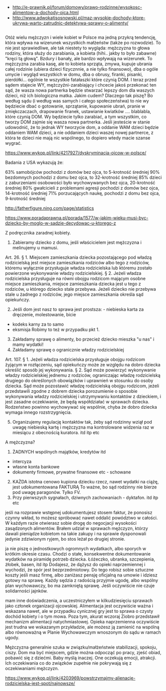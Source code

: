 - http://e-prawnik.pl/forum/domowy/prawo-rodzinne/wysokosc-alimentow-a-dochody-ojca.html
- http://www.adwokatjsosnowski.pl/maz-wysokie-dochody-ktore-ukrywa-warto-zatrudnic-detektywa-sprawy-o-alimenty/

##

Otóż wielu mężczyzn i wiele kobiet w Polsce ma jedną przykrą tendencję, która wpływa na wizerunek wszystkich małżeństw (także po rozwodzie). To nie jest sprawiedliwe, ale tak niestety to wygląda: mężczyzna to głowa rodziny, która służy do zarabiania, a kobieta (hihi.. jakby to było zabawne) "kręci tą głową". Bzdury i banały, ale bardzo wpływają na wizerunek. To mężczyzna zarabia kasę, ale to kobieta sprząta, zmywa, kupuje ubrania całej rodzinie (ubiera dzieci fizycznnie, a nie tylko finansowo), dba o ogóle umycie i wygląd wszystkich w domu, dba o obrusy, firanki, pisanki, pierdółki... ogólnie te wszystkie fatałaszki które czynią DOM.
I teraz przed sądem stajecie WY, mężczyźni-zarabiający i chcecie jakoś przekonać ten sąd, że wasza nowa partnerka będzie stwarzać lepszy dom dla waszych dzieci, niż ich biologiczna matka. Jakim cudem?
Dlaczego tak piszę? Bo według sądu (i według was samych i całego społeczeństwa) to nie wy będziecie dbać o gotowanie, sprzątanie, kupowanie ubrań, pranie w zmiękczaczach, drapowanie firanek, ustawianie kwiatków .... blablabla, które czynią DOM. Wy będziecie tylko zarabiać, a tym wszystkim, co tworzy DOM zajmie się wasza nowa partnerka. Jeśli jesteście w stanie udowodnić, że to jednak WY tworzycie dom, a oddanie WAM dzieci będzie oddaniem WAM dzieci, a nie oddaniem dzieci waszej nowej partnerce, z która te dzieci nie mają nic wspólnego, to dopiero wtedy macie szanse wygrać.

https://www.wykop.pl/link/4217927/dyskryminacja-ojcow-w-polsce/

Badania z USA wykazują że: 

63% samobójców pochodzi z domów bez ojca, to 5-krotność średniej
90% bezdomnych pochodzi z domu bez ojca, to 32-krotność średniej
85% dzieci z zaburzeniami osobowości było wychowywanych bez ojca, 20-krotność średniej
80% gwałcicieli z problemami agresji pochodzi z domów bez ojca, 14-krotność średniej 
71% porzucających naukę, pochodzi z domu bez ojca, 9-krotność średniej

http://fatherfigure.ning.com/page/statistics

https://www.poradaprawna.pl/porada/1577/w-jakim-wieku-musi-byc-dziecko-by-moglo-w-sadzie-decydowac-u-ktorego-z

Z podręcznika zaradnej kobiety.
1. Zabieramy dziecko z domu, jeśli właścicielem jest mężczyzna i melinujemy u mamusi.

Art. 26. § 1. Miejscem zamieszkania dziecka pozostającego pod władzą rodzicielską jest miejsce zamieszkania rodziców albo tego z rodziców, któremu wyłącznie przysługuje władza rodzicielska lub któremu zostało powierzone wykonywanie władzy rodzicielskiej.
§ 2. Jeżeli władza rodzicielska przysługuje na równi obojgu rodzicom mającym osobne miejsce zamieszkania, miejsce zamieszkania dziecka jest u tego z rodziców, u którego dziecko stale przebywa. Jeżeli dziecko nie przebywa stale u żadnego z rodziców, jego miejsce zamieszkania określa sąd opiekuńczy.

2. Jeśli dom jest nasz to sprawa jest prostsza: - niebieska karta za dręczenie, molestowanie, bicie
- kodeks karny za to samo
- eksmisja
Robimy to też w przypadku pkt 1.
3. Zakładamy sprawę o alimenty, bo przecież dziecko mieszka "u nas" i mamy wydatki!
4. Zakładamy sprawę o ogranicznie władzy rodzicielskiej

Art. 107. § 1. Jeżeli władza rodzicielska przysługuje obojgu rodzicom żyjącym w rozłączeniu, sąd opiekuńczy może ze względu na dobro dziecka określić sposób jej wykonywania. 
§ 2. Sąd może powierzyć wykonywanie władzy rodzicielskiej jednemu z rodziców, ograniczając władzę rodzicielską drugiego do określonych obowiązków i uprawnień w stosunku do osoby dziecka. Sąd może pozostawić władzę rodzicielską obojgu rodzicom, jeżeli przedstawili zgodne z dobrem dziecka porozumienie o sposobie wykonywania władzy rodzicielskiej i utrzymywaniu kontaktów z dzieckiem, i jest zasadne oczekiwanie, że będą współdziałać w sprawach dziecka. Rodzeństwo powinno wychowywać się wspólnie, chyba że dobro dziecka wymaga innego rozstrzygnięcia.

5. Organizujemy regulację kontaktów tak, żeby sąd rodzinny wziął pod uwagę niebieską kartę i mężczyzna ma kontrolowane widzenia raz w miesiącu z obecnością kuratora. itd itp etc


A mężczyzna?
1. ŻADNYCH wspólnych majątków, kredytów itd
- intercyza
- własne konta bankowe
- dokumenty firmowe, prywatne finansowe etc - schowane
2. KAŻDA istotna cenowo kupiona dziecku rzecz, nawet wydatki na ciążę, jest udokumentowana FAKTURĄ
To ważne, bo sąd rodzinny nie bierze pod uwagę paragonów. Tylko FV.
3. Przy pierwszych sygnałach, dziwnych zachowaniach - dyktafon.
itd itp etc

jeśli na rozprawie wstępnej udokumentujesz stosem faktur, że ponosisz czynny wkład, to możesz spróbować nawet oddalić powództwo w całości. W każdym razie otwierasz sobie drogę do negocjacji wysokości zasądzonych alimentów.
Brałem udział w sprawach mężczyzn, którzy dawali pieniądze kobietom na takie zakupy i na sprawie dysponowali jedynie zdziwionym ryjem, bo stos leżał po drugiej stronie.


ja nie piszę o jednostkowych ogromnych wydatkach, albo sporych w krótkim okresie czasu.
Chodzi o stałe, konsekwentne dokumentowanie wydatków na piramidę potrzeb dziecka. 
Łóżeczko, ubranka, szczepienia, żłobek, basen, itd itp 
Dodajesz, że dążysz do opieki naprzemiennej i wychodzi, że spór jest bezprzedmiotowy. Do tego robisz sobie sztuczne koszty jeśli masz firmę, albo zaniżasz pensję oficjalną na umowie i idziesz gotowy na sprawę.
Każdy sędzia z radością przyjmie ugodę, albo wspólny plan wychowawczy, bo ma zamkniętą sprawę. Jeśli oczywiście nie czuje solidarności jajnków.


mam inne doświadczenia, a uczestniczyłem w kilkudziesięciu sprawach jako członek organizacji ojcowskiej.
Alimentacja jest oczywiście ważna i wskazana nawet, ale w przypadku cynicznej gry jest to sprawa o czysty dochód kobiety i o tym mowa. Poza tym, akurat wczoraj Ziobro przedstawił mechanizm alimentacji natychmiastowej.
Opieka naprzemienna oczywiście jest trudna we wskazanym przykładzie, ale możesz ją zamienić na wspólną albo równoważną w Planie Wychowawczym wnoszonym do sądu w ramach ugody.


Mężczyzna generalnie szuka w związku/małżeństwie stabilizacji, spokoju, ciszy. Dom ma być miejscem, gdzie można odpocząć po pracy, zjeść obiad, pobawić się z dziećmi. Baby myślą inaczej. One oczekują emocji, atrakcji. Ich oczekiwania co do związków zupełnie nie pokrywają się z oczekiwaniami mężczyzn.

https://www.wykop.pl/link/4203969/powstrzymajmy-alienacje-rodzicielska-jest-spot/najnowsze/